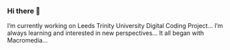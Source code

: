 ### Hi there 👋

I’m currently working on Leeds Trinity University Digital Coding Project... 
I’m always learning and interested in new perspectives... 
It all began with Macromedia...
